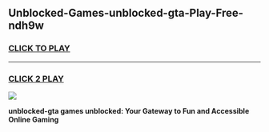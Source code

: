 
## Unblocked-Games-unblocked-gta-Play-Free-ndh9w
<h3>
<a href="https://premium76.site?title=unblocked-gta&ref=18A1">CLICK TO PLAY</a></h3>
<hr>

<h3>
<a href="https://premium76.site?title=unblocked-gta&ref=18A1">CLICK 2 PLAY</a>
  
</h3>

<a href="https://premium76.site?title=unblocked-gta&ref=18A1"><img src="https://clearcache.store/games.png"></a>


**unblocked-gta games unblocked: Your Gateway to Fun and Accessible Online Gaming**
